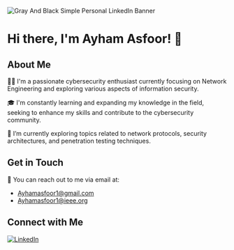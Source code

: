 ![Gray And Black  Simple Personal LinkedIn Banner](https://github.com/AyhamAsfoor/AyhamAsfoor/assets/126945679/8e04ec6a-a99f-41df-9edf-f368bc9c2af0)

# Hi there, I'm Ayham Asfoor! 👋

## About Me

👨‍💻 I'm a passionate cybersecurity enthusiast currently focusing on Network Engineering and exploring various aspects of information security.

🎓 I'm constantly learning and expanding my knowledge in the field, seeking to enhance my skills and contribute to the cybersecurity community.

🌱 I’m currently exploring topics related to network protocols, security architectures, and penetration testing techniques.

## Get in Touch

📧 You can reach out to me via email at:
- [Ayhamasfoor1@gmail.com](mailto:Ayhamasfoor1@gmail.com)
- [Ayhamasfoor1@ieee.org](mailto:Ayhamasfoor1@ieee.org)

## Connect with Me

[![LinkedIn](https://img.shields.io/badge/LinkedIn-Ayham%20Asfoor-blue)](https://www.linkedin.com/in/ayham-asfoor-949630256/)
